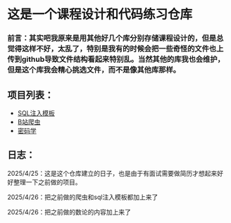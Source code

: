 # 这是一个课程设计和代码练习仓库

### 前言：其实吧我原来是用其他好几个库分别存储课程设计的，但是总觉得这样不好，太乱了，特别是我有的时候会把一些奇怪的文件也上传到github导致文件结构看起来特别乱。当然其他的库我也会维护，但是这个库我会精心挑选文件，而不是像其他库那样。

## 项目列表：

- [SQL注入模板](SQL注入实验模板/README.md)
- [B站爬虫](bilibili-crawler/README.md)
- [密码学](cryptology/README.md)

## 日志：

2025/4/25：这是这个仓库建立的日子，也是由于有面试需要做简历才想起来好好整理一下之前做的项目。

2025/4/26：把之前做的爬虫和sql注入模板都加上来了

2025/4/26：把之前做的数论的内容加上来了
